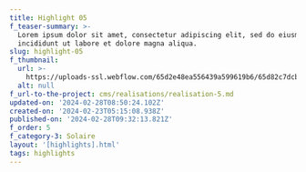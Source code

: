 ```yaml
---
title: Highlight 05
f_teaser-summary: >-
  Lorem ipsum dolor sit amet, consectetur adipiscing elit, sed do eiusmod tempor
  incididunt ut labore et dolore magna aliqua.
slug: highlight-05
f_thumbnail:
  url: >-
    https://uploads-ssl.webflow.com/65d2e48ea556439a599619b6/65d82c7dcb817db2bf69f0e3_grimisuat.jpg
  alt: null
f_url-to-the-project: cms/realisations/realisation-5.md
updated-on: '2024-02-28T08:50:24.102Z'
created-on: '2024-02-23T05:15:08.938Z'
published-on: '2024-02-28T09:32:13.821Z'
f_order: 5
f_category-3: Solaire
layout: '[highlights].html'
tags: highlights
---
```



